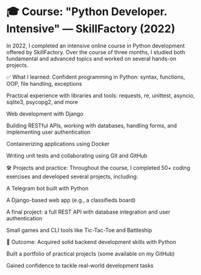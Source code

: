 # 🎓 Course: "Python Developer. Intensive" — SkillFactory (2022)

In 2022, I completed an intensive online course in Python development offered by SkillFactory. Over the course of three months, I studied both fundamental and advanced topics and worked on several hands-on projects.

✅ What I learned:
Confident programming in Python: syntax, functions, OOP, file handling, exceptions

Practical experience with libraries and tools: requests, re, unittest, asyncio, sqlite3, psycopg2, and more

Web development with Django

Building RESTful APIs, working with databases, handling forms, and implementing user authentication

Containerizing applications using Docker

Writing unit tests and collaborating using Git and GitHub

🛠 Projects and practice:
Throughout the course, I completed 50+ coding exercises and developed several projects, including:

A Telegram bot built with Python

A Django-based web app (e.g., a classifieds board)

A final project: a full REST API with database integration and user authentication

Small games and CLI tools like Tic-Tac-Toe and Battleship

🚀 Outcome:
Acquired solid backend development skills with Python

Built a portfolio of practical projects (some available on my GitHub)

Gained confidence to tackle real-world development tasks
